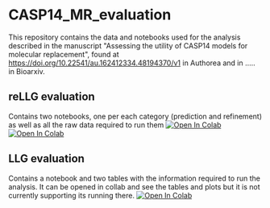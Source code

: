 # CASP14_MR_evaluation

This repository contains the data and notebooks used for the analysis described in the manuscript "Assessing the utility of CASP14 models for molecular replacement", found at https://doi.org/10.22541/au.162412334.48194370/v1 in Authorea and in ..... in Bioarxiv.

## reLLG evaluation

Contains two notebooks, one per each category (prediction and refinement) as well as all the raw data required to run them
[![Open In Colab](https://colab.research.google.com/assets/colab-badge.svg)](https://colab.research.google.com/github/googlecolab/colabtools/blob/master/notebooks/colab-github-demo.ipynb)
[![Open In Colab](https://colab.research.google.com/assets/colab-badge.svg)](https://colab.research.google.com/github/googlecolab/colabtools/blob/master/notebooks/colab-github-demo.ipynb)

## LLG evaluation

Contains a notebook and two tables with the information required to run the analysis. It can be opened in collab and see the tables and plots but it is not currently supporting its running there. 
[![Open In Colab](https://colab.research.google.com/assets/colab-badge.svg)](https://colab.research.google.com/github/clacri/CASP14_MR_evaluation/blob/main/LLG_assesment/assess_casp14_MR_paper.ipynb)
